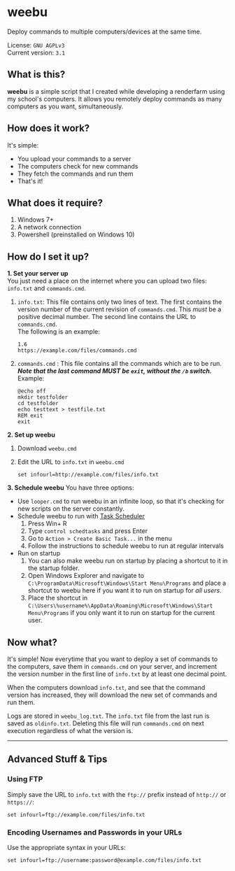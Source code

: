 # weebu 

Deploy commands to multiple computers/devices at the same time.  

License: `GNU AGPLv3`  
Current version: `3.1`


What is this?
-------------

**weebu** is a simple script that I created while developing a renderfarm using my school's computers. It allows you remotely deploy commands as many computers as you want, simultaneously.

How does it work?
-----------------

It's simple:

*   You upload your commands to a server
*   The computers check for new commands
*   They fetch the commands and run them
*   That's it!

What does it require?
---------------------

1.  Windows 7+
2.  A network connection
3.  Powershell (preinstalled on Windows 10)

How do I set it up?
-------------------

**1\. Set your server up**  
You just need a place on the internet where you can upload two files: `info.txt` and `commands.cmd`.

1. `info.txt`: This file contains only two lines of text. The first contains the version number of the current revision of `commands.cmd`. This _must_ be a positive decimal number. The second line contains the URL to `commands.cmd`.  
The following is an example:
    ```
    1.6  
    https://example.com/files/commands.cmd
    ```

2. `commands.cmd` : This file contains all the commands which are to be run.  
_**Note that the last command MUST be `exit`, without the `/b` switch.**_  
Example:
    ```
    @echo off
    mkdir testfolder
    cd testfolder
    echo testtext > testfile.txt
    REM exit
    exit
    ```
**2\. Set up weebu**

1.  Download `weebu.cmd`
2.  Edit the URL to `info.txt` in `weebu.cmd`

    ```
    set infourl=http://example.com/files/info.txt
    ```
**3\. Schedule weebu**
You have three options:
*   Use `looper.cmd` to run weebu in an infinite loop, so that it's checking for new scripts on the server constantly.
*   Schedule weebu to run  with [Task Scheduler](https://msdn.microsoft.com/en-us/library/windows/desktop/aa383614(v=vs.85).aspx)
    1.  Press Win\+ R
    2.  Type `control schedtasks` and press Enter
    3.  Go to `Action > Create Basic Task...` in the menu
    4.  Follow the instructions to schedule weebu to run at regular intervals
*   Run on startup
    1.  You can also make weebu run on startup by placing a shortcut to it in the startup folder.
    2.  Open Windows Explorer and navigate to `C:\ProgramData\Microsoft\Windows\Start Menu\Programs` and place a shortcut to weebu here if you want it to run on startup for _all users_.
    3.  Place the shortcut in `C:\Users\%username%\AppData\Roaming\Microsoft\Windows\Start Menu\Programs` if you only want it to run on startup for the current user.

Now what?
---------

It's simple! Now everytime that you want to deploy a set of commands to the computers, save them in `commands.cmd` on your server, and increment the version number in the first line of `info.txt` by at least one decimal point.  

When the computers download `info.txt`, and see that the command version has increased, they will download the new set of commands and run them.

Logs are stored in `weebu_log.txt`. The `info.txt` file from the last run is saved as `oldinfo.txt`. Deleting this file will run `commands.cmd` on next execution regardless of what the version is.

* * *

Advanced Stuff & Tips
---------------------

### Using FTP

Simply save the URL to `info.txt` with the `ftp://` prefix instead of `http://` or `https://`:

    set infourl=ftp://example.com/files/info.txt

### Encoding Usernames and Passwords in your URLs

Use the appropriate syntax in your URLs:

    set infourl=ftp://username:password@example.com/files/info.txt
